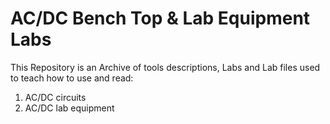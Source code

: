 # AC/DC Bench Top & Lab Equipment Labs
This Repository is an Archive of tools descriptions, Labs and Lab files used to teach how to use and read:
1) AC/DC circuits
2) AC/DC lab equipment
